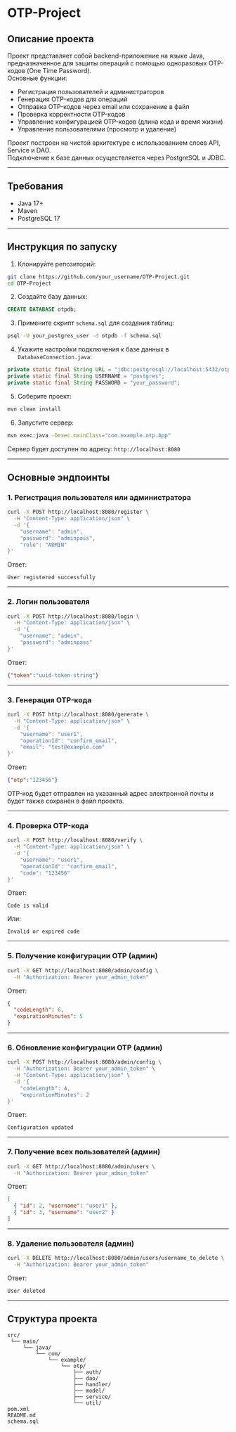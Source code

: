 # OTP-Project

## Описание проекта

Проект представляет собой backend-приложение на языке Java, предназначенное для защиты операций с помощью одноразовых OTP-кодов (One Time Password).  
Основные функции:

- Регистрация пользователей и администраторов  
- Генерация OTP-кодов для операций  
- Отправка OTP-кодов через email или сохранение в файл  
- Проверка корректности OTP-кодов  
- Управление конфигурацией OTP-кодов (длина кода и время жизни)  
- Управление пользователями (просмотр и удаление)  

Проект построен на чистой архитектуре с использованием слоев API, Service и DAO.  
Подключение к базе данных осуществляется через PostgreSQL и JDBC.

---

## Требования

- Java 17+  
- Maven  
- PostgreSQL 17

---

## Инструкция по запуску

1. Клонируйте репозиторий:

```bash
git clone https://github.com/your_username/OTP-Project.git
cd OTP-Project
```

2. Создайте базу данных:

```sql
CREATE DATABASE otpdb;
```

3. Примените скрипт `schema.sql` для создания таблиц:

```bash
psql -U your_postgres_user -d otpdb -f schema.sql
```

4. Укажите настройки подключения к базе данных в `DatabaseConnection.java`:

```java
private static final String URL = "jdbc:postgresql://localhost:5432/otpdb";
private static final String USERNAME = "postgres";
private static final String PASSWORD = "your_password";
```

5. Соберите проект:

```bash
mvn clean install
```

6. Запустите сервер:

```bash
mvn exec:java -Dexec.mainClass="com.example.otp.App"
```

Сервер будет доступен по адресу: `http://localhost:8080`

---

## Основные эндпоинты

### 1. Регистрация пользователя или администратора

```bash
curl -X POST http://localhost:8080/register \
  -H "Content-Type: application/json" \
  -d '{
    "username": "admin",
    "password": "adminpass",
    "role": "ADMIN"
}'
```

Ответ:

```
User registered successfully
```

---

### 2. Логин пользователя

```bash
curl -X POST http://localhost:8080/login \
  -H "Content-Type: application/json" \
  -d '{
    "username": "admin",
    "password": "adminpass"
}'
```

Ответ:

```json
{"token":"uuid-token-string"}
```

---

### 3. Генерация OTP-кода

```bash
curl -X POST http://localhost:8080/generate \
  -H "Content-Type: application/json" \
  -d '{
    "username": "user1",
    "operationId": "confirm_email",
    "email": "test@example.com"
}'
```

Ответ:

```json
{"otp":"123456"}
```

OTP-код будет отправлен на указанный адрес электронной почты и будет также сохранён в файл проекта.

---

### 4. Проверка OTP-кода

```bash
curl -X POST http://localhost:8080/verify \
  -H "Content-Type: application/json" \
  -d '{
    "username": "user1",
    "operationId": "confirm_email",
    "code": "123456"
}'
```

Ответ:

```
Code is valid
```

Или:

```
Invalid or expired code
```

---

### 5. Получение конфигурации OTP (админ)

```bash
curl -X GET http://localhost:8080/admin/config \
  -H "Authorization: Bearer your_admin_token"
```

Ответ:

```json
{
  "codeLength": 6,
  "expirationMinutes": 5
}
```

---

### 6. Обновление конфигурации OTP (админ)

```bash
curl -X POST http://localhost:8080/admin/config \
  -H "Authorization: Bearer your_admin_token" \
  -H "Content-Type: application/json" \
  -d '{
    "codeLength": 4,
    "expirationMinutes": 2
}'
```

Ответ:

```
Configuration updated
```

---

### 7. Получение всех пользователей (админ)

```bash
curl -X GET http://localhost:8080/admin/users \
  -H "Authorization: Bearer your_admin_token"
```

Ответ:

```json
[
  { "id": 2, "username": "user1" },
  { "id": 3, "username": "user2" }
]
```

---

### 8. Удаление пользователя (админ)

```bash
curl -X DELETE http://localhost:8080/admin/users/username_to_delete \
  -H "Authorization: Bearer your_admin_token"
```

Ответ:

```
User deleted
```

---

## Структура проекта

```
src/
 └── main/
     └── java/
         └── com/
             └── example/
                 └── otp/
                     ├── auth/
                     ├── dao/
                     ├── handler/
                     ├── model/
                     ├── service/
                     └── util/
pom.xml
README.md
schema.sql
```



